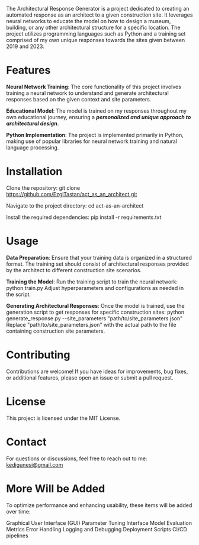 The Architectural Response Generator is a project dedicated to creating an automated response as an architect to a given construction site. It leverages neural networks to educate the model on how to design a museum, building, or any other architectural structure for a specific location. The project utilizes programming languages such as Python and a training set comprised of my own unique responses towards the sites given between 2019 and 2023.


# **Features**
**Neural Network Training**: The core functionality of this project involves training a neural network to understand and generate architectural responses based on the given context and site parameters.

**Educational Model**: The model is trained on my responses throughout my own educational journey, ensuring a ***personalized and unique approach to architectural design***.

 **Python Implementation**: The project is implemented primarily in Python, making use of popular libraries for neural network training and natural language processing.

# **Installation**

Clone the repository:
git clone https://github.com/EzgiTastan/act_as_an_architect.git

Navigate to the project directory:
cd act-as-an-architect

Install the required dependencies:
pip install -r requirements.txt


# **Usage**
**Data Preparation**: Ensure that your training data is organized in a structured format. The training set should consist of architectural responses provided by the architect to different construction site scenarios.

**Training the Model**: Run the training script to train the neural network:
python train.py
Adjust hyperparameters and configurations as needed in the script.

**Generating Architectural Responses**: Once the model is trained, use the generation script to get responses for specific construction sites:
python generate_response.py --site_parameters "path/to/site_parameters.json"
Replace "path/to/site_parameters.json" with the actual path to the file containing construction site parameters.

# **Contributing**
Contributions are welcome! If you have ideas for improvements, bug fixes, or additional features, please open an issue or submit a pull request.

# **License**
This project is licensed under the MIT License.

# **Contact**
For questions or discussions, feel free to reach out to me:
kedigunesi@gmail.com

# **More Will be Added**
To optimize performance and enhancing usability, these items will be added over time:

Graphical User Interface (GUI)
Parameter Tuning Interface
Model Evaluation Metrics
Error Handling
Logging and Debugging
Deployment Scripts
CI/CD pipelines
